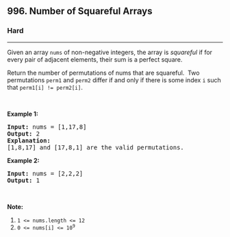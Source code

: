 <h2>996. Number of Squareful Arrays</h2><h3>Hard</h3><hr><div><p>Given an array <code>nums</code> of non-negative integers, the array is <em>squareful</em> if for every pair of adjacent elements, their sum is a perfect square.</p>

<p>Return the number of permutations of nums that are squareful.&nbsp; Two permutations <code>perm1</code> and <code>perm2</code> differ if and only if there is some index <code>i</code> such that <code>perm1[i] != perm2[i]</code>.</p>

<p>&nbsp;</p>

<p><strong>Example 1:</strong></p>

<pre><strong>Input: </strong>nums = <span id="example-input-1-1">[1,17,8]</span>
<strong>Output: </strong><span id="example-output-1">2</span>
<strong>Explanation: </strong>
[1,8,17] and [17,8,1] are the valid permutations.
</pre>

<p><strong>Example 2:</strong></p>

<pre><strong>Input: </strong>nums = <span id="example-input-2-1">[2,2,2]</span>
<strong>Output: </strong><span id="example-output-2">1</span>
</pre>

<p>&nbsp;</p>

<p><strong>Note:</strong></p>

<ol>
	<li><code>1 &lt;= nums.length &lt;= 12</code></li>
	<li><code>0 &lt;= nums[i] &lt;= 10<sup>9</sup></code></li>
</ol>
</div>